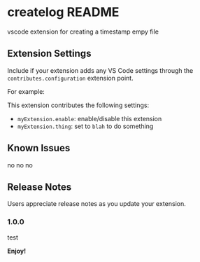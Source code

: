 # createlog README

vscode extension for creating a timestamp empy file

## Extension Settings

Include if your extension adds any VS Code settings through the `contributes.configuration` extension point.

For example:

This extension contributes the following settings:

-   `myExtension.enable`: enable/disable this extension
-   `myExtension.thing`: set to `blah` to do something

## Known Issues

no no no

## Release Notes

Users appreciate release notes as you update your extension.

### 1.0.0

test

**Enjoy!**
